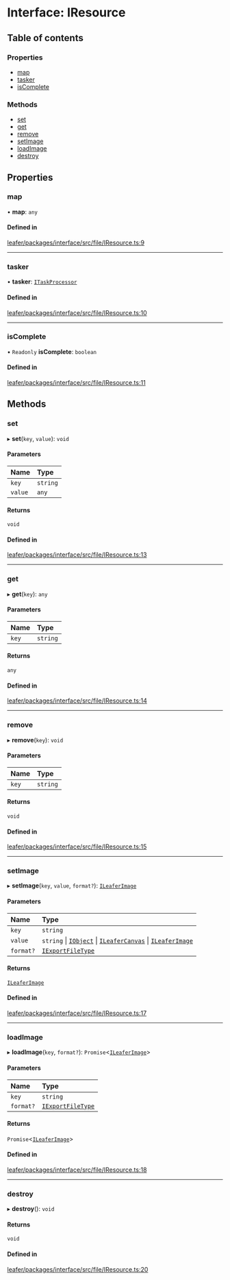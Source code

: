 # Interface: IResource

## Table of contents

### Properties

- [map](IResource.md#map)
- [tasker](IResource.md#tasker)
- [isComplete](IResource.md#iscomplete)

### Methods

- [set](IResource.md#set)
- [get](IResource.md#get)
- [remove](IResource.md#remove)
- [setImage](IResource.md#setimage)
- [loadImage](IResource.md#loadimage)
- [destroy](IResource.md#destroy)

## Properties

### map

• **map**: `any`

#### Defined in

[leafer/packages/interface/src/file/IResource.ts:9](https://github.com/leaferjs/leafer/blob/27a24ec/packages/interface/src/file/IResource.ts#L9)

___

### tasker

• **tasker**: [`ITaskProcessor`](ITaskProcessor.md)

#### Defined in

[leafer/packages/interface/src/file/IResource.ts:10](https://github.com/leaferjs/leafer/blob/27a24ec/packages/interface/src/file/IResource.ts#L10)

___

### isComplete

• `Readonly` **isComplete**: `boolean`

#### Defined in

[leafer/packages/interface/src/file/IResource.ts:11](https://github.com/leaferjs/leafer/blob/27a24ec/packages/interface/src/file/IResource.ts#L11)

## Methods

### set

▸ **set**(`key`, `value`): `void`

#### Parameters

| Name | Type |
| :------ | :------ |
| `key` | `string` |
| `value` | `any` |

#### Returns

`void`

#### Defined in

[leafer/packages/interface/src/file/IResource.ts:13](https://github.com/leaferjs/leafer/blob/27a24ec/packages/interface/src/file/IResource.ts#L13)

___

### get

▸ **get**(`key`): `any`

#### Parameters

| Name | Type |
| :------ | :------ |
| `key` | `string` |

#### Returns

`any`

#### Defined in

[leafer/packages/interface/src/file/IResource.ts:14](https://github.com/leaferjs/leafer/blob/27a24ec/packages/interface/src/file/IResource.ts#L14)

___

### remove

▸ **remove**(`key`): `void`

#### Parameters

| Name | Type |
| :------ | :------ |
| `key` | `string` |

#### Returns

`void`

#### Defined in

[leafer/packages/interface/src/file/IResource.ts:15](https://github.com/leaferjs/leafer/blob/27a24ec/packages/interface/src/file/IResource.ts#L15)

___

### setImage

▸ **setImage**(`key`, `value`, `format?`): [`ILeaferImage`](ILeaferImage.md)

#### Parameters

| Name | Type |
| :------ | :------ |
| `key` | `string` |
| `value` | `string` \| [`IObject`](IObject.md) \| [`ILeaferCanvas`](ILeaferCanvas.md) \| [`ILeaferImage`](ILeaferImage.md) |
| `format?` | [`IExportFileType`](../modules.md#iexportfiletype) |

#### Returns

[`ILeaferImage`](ILeaferImage.md)

#### Defined in

[leafer/packages/interface/src/file/IResource.ts:17](https://github.com/leaferjs/leafer/blob/27a24ec/packages/interface/src/file/IResource.ts#L17)

___

### loadImage

▸ **loadImage**(`key`, `format?`): `Promise`<[`ILeaferImage`](ILeaferImage.md)\>

#### Parameters

| Name | Type |
| :------ | :------ |
| `key` | `string` |
| `format?` | [`IExportFileType`](../modules.md#iexportfiletype) |

#### Returns

`Promise`<[`ILeaferImage`](ILeaferImage.md)\>

#### Defined in

[leafer/packages/interface/src/file/IResource.ts:18](https://github.com/leaferjs/leafer/blob/27a24ec/packages/interface/src/file/IResource.ts#L18)

___

### destroy

▸ **destroy**(): `void`

#### Returns

`void`

#### Defined in

[leafer/packages/interface/src/file/IResource.ts:20](https://github.com/leaferjs/leafer/blob/27a24ec/packages/interface/src/file/IResource.ts#L20)
